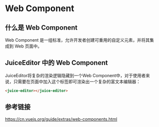 # Web Component

## 什么是 Web Component

Web Component 是一组标准，允许开发者创建可重用的自定义元素，并将其集成到 Web 页面中。

## JuiceEditor 中的 Web Component

JuiceEditor将复杂的渲染逻辑隐藏到一个Web Component中，对于使用者来说，只需要在页面中加入这个标签即可渲染出一个复杂的富文本编辑器：
```html
<juice-editor></juice-editor>
```

## 参考链接

<https://cn.vuejs.org/guide/extras/web-components.html>